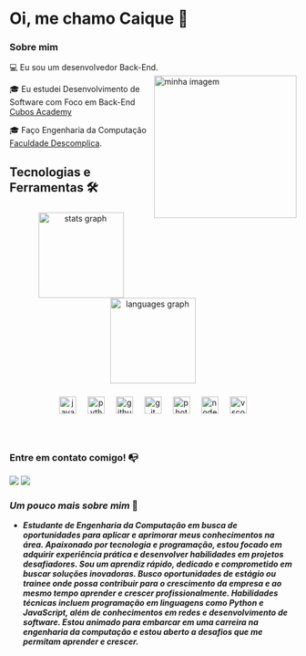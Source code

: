 # Oi, me chamo Caique 👋

### Sobre mim

💻 Eu sou um desenvolvedor Back-End.
  <img align="right" alt="minha imagem" width="250" src="https://i.imgur.com/8MupZHY.gif" width="350px" />

<!-- Isso é um comentário, não irá aparecer no seu perfil
(Abaixo você seleciona o curso que você está fazendo no momento) -->
🎓 Eu estudei Desenvolvimento de Software com Foco em Back-End [Cubos Academy](https://cubos.academy/)

🎓 Faço Engenharia da Computação [Faculdade Descomplica](https://descomplica.com.br/faculdade/).

## **Tecnologias e Ferramentas 🛠**

<!-- (Aqui você pode adicionar tecnologias que aprendeu no curso, já listamos algumas delas, e outras que já domina)) -->

<!-- (Já colocar tecnologias do On Demand que aprende no curso)) -->

<!-- (Você pode adicionar novas tecnologias insira ![Nome da Tecnologia](https://img.shields.io/badge/-[Nome da tecnologia]-[Cor do fundo]?style=flat-square&logo=[Nome da tecnologia])) -->

<!--
Substitua o usuário lbguilherme pelo seu usuário no GitHub.
-->

###

<div align="center">
  <img src="https://github-readme-stats.vercel.app/api?username=CaiqueCast&hide_title=false&hide_rank=false&show_icons=true&include_all_commits=true&count_private=true&disable_animations=false&theme=dracula&locale=en&hide_border=false" height="150" alt="stats graph"  />
  <img src="https://github-readme-stats.vercel.app/api/top-langs?username=CaiqueCast&locale=en&hide_title=false&layout=compact&card_width=320&langs_count=5&theme=dracula&hide_border=false" height="150" alt="languages graph"  />
</div>

###


<div align="center">
  <img src="https://cdn.jsdelivr.net/gh/devicons/devicon/icons/javascript/javascript-original.svg" height="30" alt="javascript logo"  />
  <img width="12" />
  <img src="https://cdn.jsdelivr.net/gh/devicons/devicon/icons/python/python-original.svg" height="30" alt="python logo"  />
  <img width="12" />
  <img src="https://cdn.jsdelivr.net/gh/devicons/devicon/icons/github/github-original.svg" height="30" alt="github logo"  />
  <img width="12" />
  <img src="https://cdn.jsdelivr.net/gh/devicons/devicon/icons/git/git-original.svg" height="30" alt="git logo"  />
  <img width="12" />
  <img src="https://cdn.jsdelivr.net/gh/devicons/devicon/icons/photoshop/photoshop-plain.svg" height="30" alt="photoshop logo"  />
  <img width="12" />
  <img src="https://cdn.jsdelivr.net/gh/devicons/devicon/icons/nodejs/nodejs-original.svg" height="30" alt="nodejs logo"  />
  <img width="12" />
  <img src="https://cdn.jsdelivr.net/gh/devicons/devicon/icons/vscode/vscode-original.svg" height="30" alt="vscode logo"  />
</div>

###

<div align="left">
</div>

###

<br clear="both">

###
### Entre em contato comigo! 📭
<div>
<a href="https://www.instagram.com/caique.castro03/" target="_blank"><img src="https://img.shields.io/badge/-Instagram-%23E4405F?style=for-the-badge&logo=instagram&logoColor=white" target="_blank"></a>
<a href="https://www.linkedin.com/in/caique-castro03/" target="_blank"><img src="https://img.shields.io/badge/-LinkedIn-%230077B5?style=for-the-badge&logo=linkedin&logoColor=white" target="_blank"></a> 

### <i>Um pouco mais sobre mim</i> 🚀

- ***Estudante de Engenharia da Computação em busca de oportunidades para aplicar e aprimorar meus conhecimentos na área. Apaixonado por tecnologia e programação, estou focado em adquirir experiência prática e desenvolver habilidades em projetos desafiadores. Sou um aprendiz rápido, dedicado e comprometido em buscar soluções inovadoras. Busco oportunidades de estágio ou trainee onde possa contribuir para o crescimento da empresa e ao mesmo tempo aprender e crescer profissionalmente. Habilidades técnicas incluem programação em linguagens como Python e JavaScript, além de conhecimentos em redes e desenvolvimento de software. Estou animado para embarcar em uma carreira na engenharia da computação e estou aberto a desafios que me permitam aprender e crescer.***
</div>
